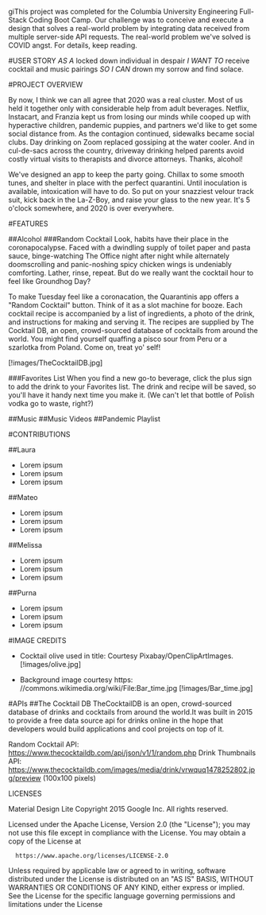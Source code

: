giThis project was completed for the Columbia University Engineering Full-Stack Coding Boot Camp. Our challenge was to conceive and execute a design that solves a real-world problem by integrating data received from multiple server-side API requests. The real-world problem we've solved is COVID angst. For details, keep reading.

#USER STORY
*AS A* locked down individual in despair 
*I WANT TO* receive cocktail and music pairings 
*SO I CAN* drown my sorrow and find solace.

#PROJECT OVERVIEW

By now, I think we can all agree that 2020 was a real cluster. Most of us held it together only with considerable help from adult beverages. Netflix, Instacart, and Franzia kept us from losing our minds while cooped up with hyperactive children, pandemic puppies, and partners we'd like to get some social distance from. As the contagion continued, sidewalks became social clubs. Day drinking on Zoom replaced gossiping at the water cooler. And in cul-de-sacs across the country, driveway drinking helped parents avoid costly virtual visits to therapists and divorce attorneys. Thanks, alcohol!

We've designed an app to keep the party going. Chillax to some smooth tunes, and shelter in place with the perfect quarantini. Until inoculation is available, intoxication will have to do. So put on your snazziest velour track suit, kick back in the La-Z-Boy, and raise your glass to the new year. It's 5 o'clock somewhere, and 2020 is over everywhere.

#FEATURES

##Alcohol
###Random Cocktail
Look, habits have their place in the coronapocalypse. Faced with a dwindling supply of toilet paper and pasta sauce, binge-watching The Office night after night while alternately doomscrolling and panic-noshing spicy chicken wings is undeniably comforting. Lather, rinse, repeat. But do we really want the cocktail hour to feel like Groundhog Day? 

To make Tuesday feel like a coronacation, the Quarantinis app offers a "Random Cocktail" button. Think of it as a slot machine for booze. Each cocktail recipe is accompanied by a list of ingredients, a photo of the drink, and instructions for making and serving it. The recipes are supplied by The Cocktail DB, an open, crowd-sourced database of cocktails from around the world. You might find yourself quaffing a pisco sour from Peru or a szarlotka from Poland. Come on, treat yo' self! 

[!images/TheCocktailDB.jpg]

###Favorites List
When you find a new go-to beverage, click the plus sign to add the drink to your Favorites list. The drink and recipe will be saved, so you'll have it handy next time you make it. (We can't let that bottle of Polish vodka go to waste, right?)

##Music
##Music Videos
##Pandemic Playlist

#CONTRIBUTIONS

##Laura

- Lorem ipsum
- Lorem ipsum
- Lorem ipsum

##Mateo

- Lorem ipsum
- Lorem ipsum
- Lorem ipsum

##Melissa

- Lorem ipsum
- Lorem ipsum
- Lorem ipsum

##Purna

- Lorem ipsum
- Lorem ipsum
- Lorem ipsum

#IMAGE CREDITS

- Cocktail olive used in title: Courtesy Pixabay/OpenClipArtImages. [!images/olive.jpg]

- Background image courtesy https: //commons.wikimedia.org/wiki/File:Bar_time.jpg [!images/Bar_time.jpg]

#APIs
##The Cocktail DB
TheCocktailDB is an open, crowd-sourced database of drinks and cocktails from around the world.It was built in 2015 to provide a free data source api for drinks online in the hope that developers would build applications and cool projects on top of it.

Random Cocktail API: https://www.thecocktaildb.com/api/json/v1/1/random.php
Drink Thumbnails API: https://www.thecocktaildb.com/images/media/drink/vrwquq1478252802.jpg/preview (100x100 pixels)

LICENSES

Material Design Lite
Copyright 2015 Google Inc. All rights reserved.

Licensed under the Apache License, Version 2.0 (the "License");
you may not use this file except in compliance with the License.
You may obtain a copy of the License at

      https://www.apache.org/licenses/LICENSE-2.0

Unless required by applicable law or agreed to in writing, software
distributed under the License is distributed on an "AS IS" BASIS,
WITHOUT WARRANTIES OR CONDITIONS OF ANY KIND, either express or implied.
See the License for the specific language governing permissions and
limitations under the License
